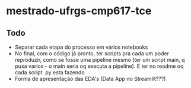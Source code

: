 # mestrado-ufrgs-cmp617-tce




## Todo

- Separar cada etapa do processo em vários notebooks
- No final, com o código já pronto, ter scripts pra cada um poder reproduzir, como se fosse uma pipeline mesmo (ter um script main, q puxa varios - o main seria oq executa a pipeline).  E ter no readme oq cada script .py esta fazendo
- Forma de apresentação das EDA's (Data App no Streamlit???)